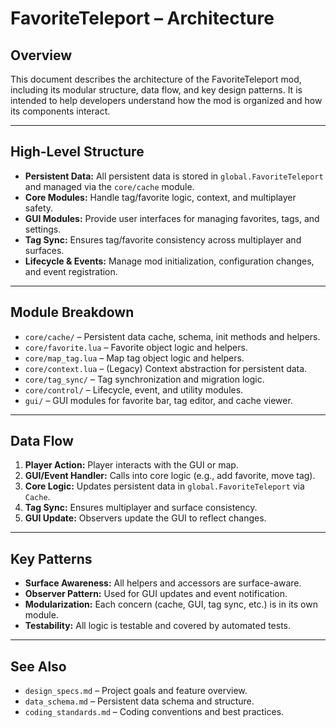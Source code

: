 # FavoriteTeleport – Architecture

## Overview
This document describes the architecture of the FavoriteTeleport mod, including its modular structure, data flow, and key design patterns. It is intended to help developers understand how the mod is organized and how its components interact.

---

## High-Level Structure
- **Persistent Data:** All persistent data is stored in `global.FavoriteTeleport` and managed via the `core/cache` module.
- **Core Modules:** Handle tag/favorite logic, context, and multiplayer safety.
- **GUI Modules:** Provide user interfaces for managing favorites, tags, and settings.
- **Tag Sync:** Ensures tag/favorite consistency across multiplayer and surfaces.
- **Lifecycle & Events:** Manage mod initialization, configuration changes, and event registration.

---

## Module Breakdown
- `core/cache/` – Persistent data cache, schema, init methods and helpers.
- `core/favorite.lua` – Favorite object logic and helpers.
- `core/map_tag.lua` – Map tag object logic and helpers.
- `core/context.lua` – (Legacy) Context abstraction for persistent data.
- `core/tag_sync/` – Tag synchronization and migration logic.
- `core/control/` – Lifecycle, event, and utility modules.
- `gui/` – GUI modules for favorite bar, tag editor, and cache viewer.

---

## Data Flow
1. **Player Action:** Player interacts with the GUI or map.
2. **GUI/Event Handler:** Calls into core logic (e.g., add favorite, move tag).
3. **Core Logic:** Updates persistent data in `global.FavoriteTeleport` via `Cache`.
4. **Tag Sync:** Ensures multiplayer and surface consistency.
5. **GUI Update:** Observers update the GUI to reflect changes.

---

## Key Patterns
- **Surface Awareness:** All helpers and accessors are surface-aware.
- **Observer Pattern:** Used for GUI updates and event notification.
- **Modularization:** Each concern (cache, GUI, tag sync, etc.) is in its own module.
- **Testability:** All logic is testable and covered by automated tests.

---

## See Also
- `design_specs.md` – Project goals and feature overview.
- `data_schema.md` – Persistent data schema and structure.
- `coding_standards.md` – Coding conventions and best practices.
